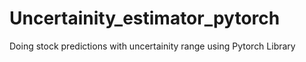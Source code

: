 # Uncertainity_estimator_pytorch
Doing stock predictions with uncertainity range using Pytorch Library
